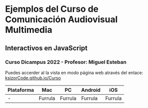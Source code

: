# Ejemplos del Curso de Comunicación Audiovisual Multimedia
## Interactivos en JavaScript
### Curso Dicampus 2022 - Profesor: Miguel Esteban

Puedes accerder al la vista en modo página web através del enlace: [ksizorCode.github.io/Curso](https://ksizorCode.github.io/Curso)


| Plataforma | Mac | PC | Android | iOS |
|---|---|---|---|---|
| - | Furrula | Furrula | Furrula | Furrula|
